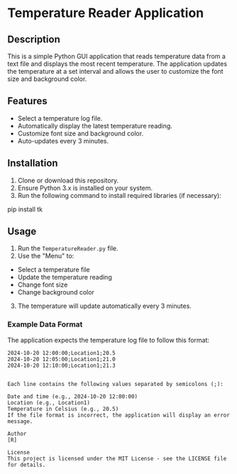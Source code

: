 # Temperature Reader Application

## Description
This is a simple Python GUI application that reads temperature data from a text file and displays the most recent temperature. The application updates the temperature at a set interval and allows the user to customize the font size and background color.

## Features
- Select a temperature log file.
- Automatically display the latest temperature reading.
- Customize font size and background color.
- Auto-updates every 3 minutes.

## Installation
1. Clone or download this repository.
2. Ensure Python 3.x is installed on your system.
3. Run the following command to install required libraries (if necessary):

pip install tk


## Usage
1. Run the `TemperatureReader.py` file.
2. Use the "Menu" to:
- Select a temperature file
- Update the temperature reading
- Change font size
- Change background color
3. The temperature will update automatically every 3 minutes.

### Example Data Format
The application expects the temperature log file to follow this format:

```plaintext
2024-10-20 12:00:00;Location1;20.5
2024-10-20 12:05:00;Location1;21.0
2024-10-20 12:10:00;Location1;21.3


Each line contains the following values separated by semicolons (;):

Date and time (e.g., 2024-10-20 12:00:00)
Location (e.g., Location1)
Temperature in Celsius (e.g., 20.5)
If the file format is incorrect, the application will display an error message.

Author
[R]

License
This project is licensed under the MIT License - see the LICENSE file for details.